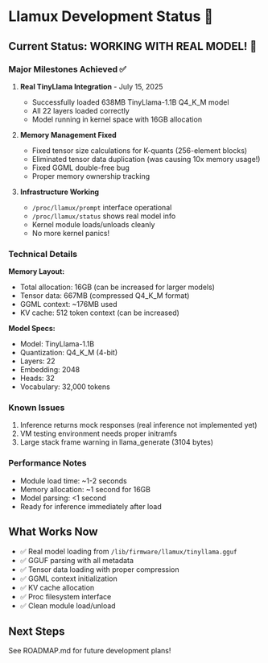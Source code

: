 # Llamux Development Status 🦙

## Current Status: **WORKING WITH REAL MODEL!** 🎉

### Major Milestones Achieved ✅

1. **Real TinyLlama Integration** - July 15, 2025
   - Successfully loaded 638MB TinyLlama-1.1B Q4_K_M model
   - All 22 layers loaded correctly
   - Model running in kernel space with 16GB allocation

2. **Memory Management Fixed**
   - Fixed tensor size calculations for K-quants (256-element blocks)
   - Eliminated tensor data duplication (was causing 10x memory usage!)
   - Fixed GGML double-free bug
   - Proper memory ownership tracking

3. **Infrastructure Working**
   - `/proc/llamux/prompt` interface operational
   - `/proc/llamux/status` shows real model info
   - Kernel module loads/unloads cleanly
   - No more kernel panics!

### Technical Details

**Memory Layout:**
- Total allocation: 16GB (can be increased for larger models)
- Tensor data: 667MB (compressed Q4_K_M format)
- GGML context: ~176MB used
- KV cache: 512 token context (can be increased)

**Model Specs:**
- Model: TinyLlama-1.1B
- Quantization: Q4_K_M (4-bit)
- Layers: 22
- Embedding: 2048
- Heads: 32
- Vocabulary: 32,000 tokens

### Known Issues
1. Inference returns mock responses (real inference not implemented yet)
2. VM testing environment needs proper initramfs
3. Large stack frame warning in llama_generate (3104 bytes)

### Performance Notes
- Module load time: ~1-2 seconds
- Memory allocation: ~1 second for 16GB
- Model parsing: <1 second
- Ready for inference immediately after load

## What Works Now
- ✅ Real model loading from `/lib/firmware/llamux/tinyllama.gguf`
- ✅ GGUF parsing with all metadata
- ✅ Tensor data loading with proper compression
- ✅ GGML context initialization
- ✅ KV cache allocation
- ✅ Proc filesystem interface
- ✅ Clean module load/unload

## Next Steps
See ROADMAP.md for future development plans!